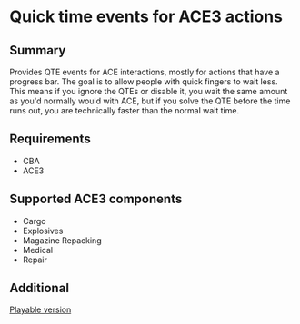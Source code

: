 # Quick time events for ACE3 actions

## Summary

Provides QTE events for ACE interactions, mostly for actions that have a progress bar. The goal is to allow people with quick fingers to wait less. \
This means if you ignore the QTEs or disable it, you wait the same amount as you'd normally would with ACE, but if you solve the QTE before the time runs out, you are technically faster than the normal wait time.

## Requirements

- CBA
- ACE3

## Supported ACE3 components

- Cargo
- Explosives
- Magazine Repacking
- Medical
- Repair

## Additional

[Playable version](https://steamcommunity.com/sharedfiles/filedetails/?id=3447935220)
